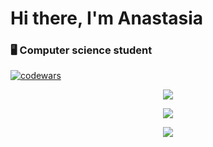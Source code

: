 
<h1>Hi there, I'm Anastasia</a> 
<h3> 🖥 Computer science student</h3>

 [![codewars](https://www.codewars.com/users/Wolpertingerlight/badges/large)](https://www.codewars.com/users/Wolpertingerlight)  


   


<div align="center"> 
 
  ![](https://github-profile-summary-cards.vercel.app/api/cards/profile-details?username=Wolpertingerlight&theme=github)

  ![](https://github-profile-summary-cards.vercel.app/api/cards/most-commit-language?username=Wolpertingerlight&theme=github)

<!--   ![](https://github-profile-summary-cards.vercel.app/api/cards/repos-per-language?username=Wolpertingerlight&theme=github) -->

  ![](https://github-profile-summary-cards.vercel.app/api/cards/stats?username=Wolpertingerlight&theme=github)
 </div>

